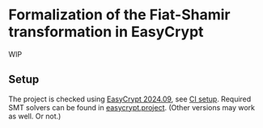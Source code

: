 # Formalization of the Fiat-Shamir transformation in EasyCrypt

WIP

## Setup

The project is checked using [EasyCrypt 2024.09](https://github.com/EasyCrypt/easycrypt/releases/tag/r2024.09), see [CI setup](./.github/workflows/ci.yaml). Required SMT solvers can be found in [easycrypt.project](easycrypt.project). (Other versions may work as well. Or not.)
